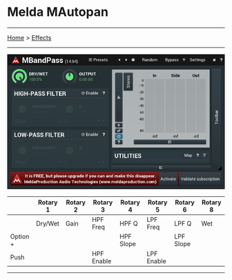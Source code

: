 # Melda MAutopan

---

[Home](../) > [Effects](./)

---

![logo](../assets/MBandPass.png)

|          | Rotary 1 | Rotary 2 | Rotary 3   | Rotary 4  | Rotary 5   | Rotary 6  | Rotary 8 |
|------    |----------|----------|----------  |---------- |----------  |---------- |----------|
|          | Dry/Wet  | Gain     | HPF Freq   | HPF Q     | LPF Freq   | LPF Q     | Wet      |
| Option + |          |          |            | HPF Slope |            | LPF Slope |          |
| Push     |          |          | HPF Enable |           | LPF Enable |           |          |

---
